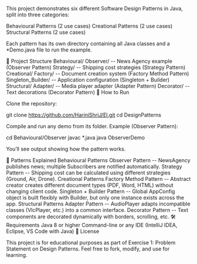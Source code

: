 This project demonstrates six different Software Design Patterns in Java, split into three categories:

Behavioural Patterns (2 use cases)
Creational Patterns (2 use cases)
Structural Patterns (2 use cases)

Each pattern has its own directory containing all Java classes and a *Demo.java file to run the example.

📂 Project Structure
Behavioural/
Observer/ -- News Agency example (Observer Pattern)
Strategy/ -- Shipping cost strategies (Strategy Pattern)
Creational/
Factory/ -- Document creation system (Factory Method Pattern)
Singleton_Builder/ -- Application configuration (Singleton + Builder)
Structural/
Adapter/ -- Media player adapter (Adapter Pattern)
Decorator/ -- Text decorations (Decorator Pattern)
🚀 How to Run

Clone the repository:

git clone https://github.com/HariniShriJ/EI.git
cd DesignPatterns


Compile and run any demo from its folder. Example (Observer Pattern):

cd Behavioural/Observer
javac *.java
java ObserverDemo


You’ll see output showing how the pattern works.

📘 Patterns Explained
Behavioural Patterns
Observer Pattern -- NewsAgency publishes news; multiple Subscribers are notified automatically.
Strategy Pattern -- Shipping cost can be calculated using different strategies (Ground, Air, Drone).
Creational Patterns
Factory Method Pattern -- Abstract creator creates different document types (PDF, Word, HTML) without changing client code.
Singleton + Builder Pattern -- Global AppConfig object is built flexibly with Builder, but only one instance exists across the app.
Structural Patterns
Adapter Pattern -- AudioPlayer adapts incompatible classes (VlcPlayer, etc.) into a common interface.
Decorator Pattern -- Text components are decorated dynamically with borders, scrolling, etc.
🛠 Requirements
Java 8 or higher
Command-line or any IDE (IntelliJ IDEA, Eclipse, VS Code with Java)
📄 License

This project is for educational purposes as part of Exercise 1: Problem Statement on Design Patterns.
Feel free to fork, modify, and use for learning.
